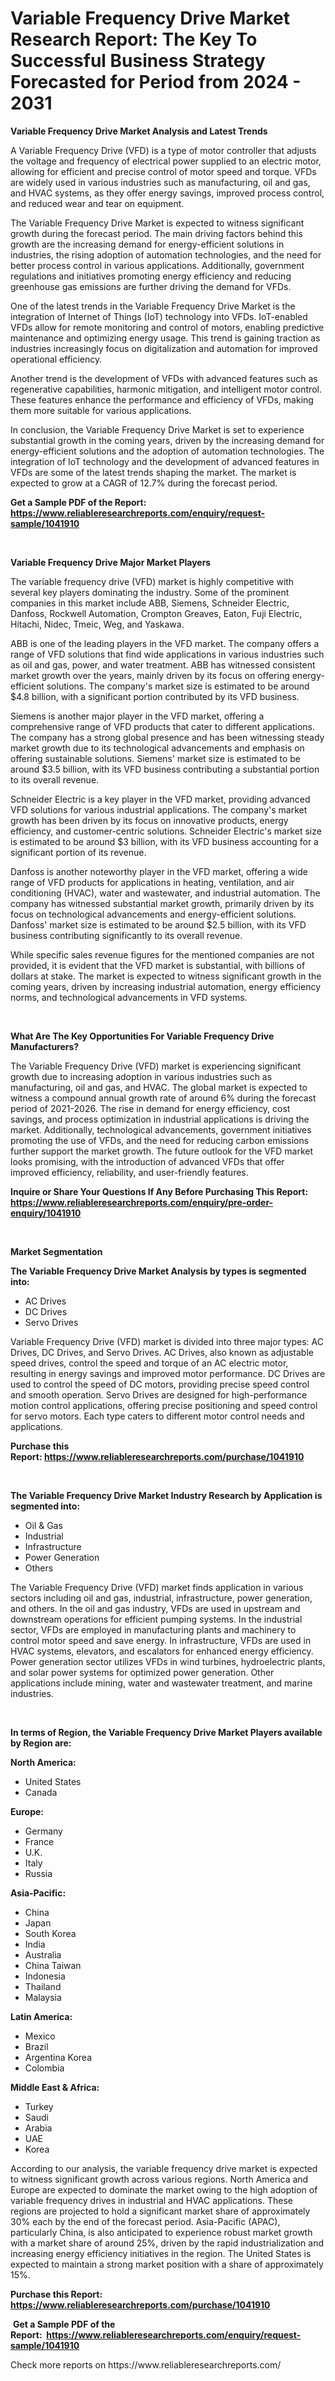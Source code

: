<p><h1>Variable Frequency Drive Market Research Report: The Key To Successful Business Strategy Forecasted for Period from 2024 - 2031</h1></p><p><strong>Variable Frequency Drive Market Analysis and Latest Trends</strong></p>
<p><p>A Variable Frequency Drive (VFD) is a type of motor controller that adjusts the voltage and frequency of electrical power supplied to an electric motor, allowing for efficient and precise control of motor speed and torque. VFDs are widely used in various industries such as manufacturing, oil and gas, and HVAC systems, as they offer energy savings, improved process control, and reduced wear and tear on equipment.</p><p>The Variable Frequency Drive Market is expected to witness significant growth during the forecast period. The main driving factors behind this growth are the increasing demand for energy-efficient solutions in industries, the rising adoption of automation technologies, and the need for better process control in various applications. Additionally, government regulations and initiatives promoting energy efficiency and reducing greenhouse gas emissions are further driving the demand for VFDs.</p><p>One of the latest trends in the Variable Frequency Drive Market is the integration of Internet of Things (IoT) technology into VFDs. IoT-enabled VFDs allow for remote monitoring and control of motors, enabling predictive maintenance and optimizing energy usage. This trend is gaining traction as industries increasingly focus on digitalization and automation for improved operational efficiency.</p><p>Another trend is the development of VFDs with advanced features such as regenerative capabilities, harmonic mitigation, and intelligent motor control. These features enhance the performance and efficiency of VFDs, making them more suitable for various applications.</p><p>In conclusion, the Variable Frequency Drive Market is set to experience substantial growth in the coming years, driven by the increasing demand for energy-efficient solutions and the adoption of automation technologies. The integration of IoT technology and the development of advanced features in VFDs are some of the latest trends shaping the market. The market is expected to grow at a CAGR of 12.7% during the forecast period.</p></p>
<p><strong>Get a Sample PDF of the Report:&nbsp; <a href="https://www.reliableresearchreports.com/enquiry/request-sample/1041910">https://www.reliableresearchreports.com/enquiry/request-sample/1041910</a></strong></p>
<p>&nbsp;</p>
<p><strong>Variable Frequency Drive Major Market Players</strong></p>
<p><p>The variable frequency drive (VFD) market is highly competitive with several key players dominating the industry. Some of the prominent companies in this market include ABB, Siemens, Schneider Electric, Danfoss, Rockwell Automation, Crompton Greaves, Eaton, Fuji Electric, Hitachi, Nidec, Tmeic, Weg, and Yaskawa.</p><p>ABB is one of the leading players in the VFD market. The company offers a range of VFD solutions that find wide applications in various industries such as oil and gas, power, and water treatment. ABB has witnessed consistent market growth over the years, mainly driven by its focus on offering energy-efficient solutions. The company's market size is estimated to be around $4.8 billion, with a significant portion contributed by its VFD business.</p><p>Siemens is another major player in the VFD market, offering a comprehensive range of VFD products that cater to different applications. The company has a strong global presence and has been witnessing steady market growth due to its technological advancements and emphasis on offering sustainable solutions. Siemens' market size is estimated to be around $3.5 billion, with its VFD business contributing a substantial portion to its overall revenue.</p><p>Schneider Electric is a key player in the VFD market, providing advanced VFD solutions for various industrial applications. The company's market growth has been driven by its focus on innovative products, energy efficiency, and customer-centric solutions. Schneider Electric's market size is estimated to be around $3 billion, with its VFD business accounting for a significant portion of its revenue.</p><p>Danfoss is another noteworthy player in the VFD market, offering a wide range of VFD products for applications in heating, ventilation, and air conditioning (HVAC), water and wastewater, and industrial automation. The company has witnessed substantial market growth, primarily driven by its focus on technological advancements and energy-efficient solutions. Danfoss' market size is estimated to be around $2.5 billion, with its VFD business contributing significantly to its overall revenue.</p><p>While specific sales revenue figures for the mentioned companies are not provided, it is evident that the VFD market is substantial, with billions of dollars at stake. The market is expected to witness significant growth in the coming years, driven by increasing industrial automation, energy efficiency norms, and technological advancements in VFD systems.</p></p>
<p>&nbsp;</p>
<p><strong>What Are The Key Opportunities For Variable Frequency Drive Manufacturers?</strong></p>
<p><p>The Variable Frequency Drive (VFD) market is experiencing significant growth due to increasing adoption in various industries such as manufacturing, oil and gas, and HVAC. The global market is expected to witness a compound annual growth rate of around 6% during the forecast period of 2021-2026. The rise in demand for energy efficiency, cost savings, and process optimization in industrial applications is driving the market. Additionally, technological advancements, government initiatives promoting the use of VFDs, and the need for reducing carbon emissions further support the market growth. The future outlook for the VFD market looks promising, with the introduction of advanced VFDs that offer improved efficiency, reliability, and user-friendly features.</p></p>
<p><strong>Inquire or Share Your Questions If Any Before Purchasing This Report: <a href="https://www.reliableresearchreports.com/enquiry/pre-order-enquiry/1041910">https://www.reliableresearchreports.com/enquiry/pre-order-enquiry/1041910</a></strong></p>
<p>&nbsp;</p>
<p><strong>Market Segmentation</strong></p>
<p><strong>The Variable Frequency Drive Market Analysis by types is segmented into:</strong></p>
<p><ul><li>AC Drives</li><li>DC Drives</li><li>Servo Drives</li></ul></p>
<p><p>Variable Frequency Drive (VFD) market is divided into three major types: AC Drives, DC Drives, and Servo Drives. AC Drives, also known as adjustable speed drives, control the speed and torque of an AC electric motor, resulting in energy savings and improved motor performance. DC Drives are used to control the speed of DC motors, providing precise speed control and smooth operation. Servo Drives are designed for high-performance motion control applications, offering precise positioning and speed control for servo motors. Each type caters to different motor control needs and applications.</p></p>
<p><strong>Purchase this Report:&nbsp;<a href="https://www.reliableresearchreports.com/purchase/1041910">https://www.reliableresearchreports.com/purchase/1041910</a></strong></p>
<p>&nbsp;</p>
<p><strong>The Variable Frequency Drive Market Industry Research by Application is segmented into:</strong></p>
<p><ul><li>Oil & Gas</li><li>Industrial</li><li>Infrastructure</li><li>Power Generation</li><li>Others</li></ul></p>
<p><p>The Variable Frequency Drive (VFD) market finds application in various sectors including oil and gas, industrial, infrastructure, power generation, and others. In the oil and gas industry, VFDs are used in upstream and downstream operations for efficient pumping systems. In the industrial sector, VFDs are employed in manufacturing plants and machinery to control motor speed and save energy. In infrastructure, VFDs are used in HVAC systems, elevators, and escalators for enhanced energy efficiency. Power generation sector utilizes VFDs in wind turbines, hydroelectric plants, and solar power systems for optimized power generation. Other applications include mining, water and wastewater treatment, and marine industries.</p></p>
<p>&nbsp;</p>
<p><strong>In terms of Region, the Variable Frequency Drive Market Players available by Region are:</strong></p>
<p>
    <p> <strong> North America: </strong>
        <ul>
            <li>United States</li>
            <li>Canada</li>
        </ul>
        </p> 
    <p> <strong> Europe: </strong>
        <ul>
            <li>Germany</li>
            <li>France</li>
            <li>U.K.</li>
            <li>Italy</li>
            <li>Russia</li>
        </ul>
        </p> 
    <p> <strong> Asia-Pacific: </strong>
        <ul>
            <li>China</li>
            <li>Japan</li>
            <li>South Korea</li>
            <li>India</li>
            <li>Australia</li>
            <li>China Taiwan</li>
            <li>Indonesia</li>
            <li>Thailand</li>
            <li>Malaysia</li>
        </ul>
        </p> 
    <p> <strong> Latin America: </strong>
        <ul>
            <li>Mexico</li>
            <li>Brazil</li>
            <li>Argentina Korea</li>
            <li>Colombia</li>
        </ul>
        </p> 
    <p> <strong> Middle East & Africa: </strong>
        <ul>
            <li>Turkey</li>
            <li>Saudi</li>
            <li>Arabia</li>
            <li>UAE</li>
            <li>Korea</li>
        </ul>
    </p>
    </p>
<p><p>According to our analysis, the variable frequency drive market is expected to witness significant growth across various regions. North America and Europe are expected to dominate the market owing to the high adoption of variable frequency drives in industrial and HVAC applications. These regions are projected to hold a significant market share of approximately 30% each by the end of the forecast period. Asia-Pacific (APAC), particularly China, is also anticipated to experience robust market growth with a market share of around 25%, driven by the rapid industrialization and increasing energy efficiency initiatives in the region. The United States is expected to maintain a strong market position with a share of approximately 15%.</p></p>
<p><strong>Purchase this Report: <a href="https://www.reliableresearchreports.com/purchase/1041910">https://www.reliableresearchreports.com/purchase/1041910</a></strong></p>
<p>&nbsp;<strong>Get a Sample PDF of the Report:&nbsp;&nbsp;<a href="https://www.reliableresearchreports.com/enquiry/request-sample/1041910">https://www.reliableresearchreports.com/enquiry/request-sample/1041910</a></strong></p>
<p><strong></strong></p>
<p>Check more reports on https://www.reliableresearchreports.com/</p>